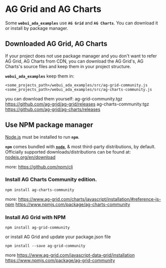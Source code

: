 # AG Grid and AG Charts

Some **`webui_ada_examples`** use **`AG Grid`** and **`AG Charts`**. You can download it or install by package manager. 

## Downloaded AG Grid, AG Charts
If your project does not use package manager and you don't want to refer AG Grid, AG Charts from CDN, you can download the AG Grid's, AG Charts's source files and keep them in your project structure.

**`webui_ada_examples`** keep them in:
```
<some_projects_path>/webui_ada_examples/src/ag-grid-community.js
<some_projects_path>/webui_ada_examples/src/ag-charts-community.js
```

you can download them yourself:
ag-grid-community.tgz
https://github.com/ag-grid/ag-grid/releases
ag-charts-community.tgz
https://github.com/ag-grid/ag-charts/releases


## Use NPM package manager

[Node.js](https://nodejs.org/en/download/) must be installed to run **`npm`**.

**`npm`** comes bundled with [**`node`**](https://nodejs.org/), & most third-party distributions, by default. Officially supported downloads/distributions can be found at: [nodejs.org/en/download](https://nodejs.org/en/download)

more:
https://github.com/npm/cli

### Install AG Charts Community edition.

```
npm install ag-charts-community
```

more:
https://www.ag-grid.com/charts/javascript/installation/#reference-js-npm
https://www.npmjs.com/package/ag-charts-community

### Install AG Grid with NPM

```
npm install ag-grid-community
```

or install AG Grid and update your package.json file 
```
npm install --save ag-grid-community
```

more
https://www.ag-grid.com/javascript-data-grid/installation
https://www.npmjs.com/package/ag-grid-community
